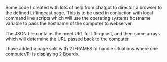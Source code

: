 Some code I created with lots of help from chatgpt to director a browser to the defined Liftingcast page.
This is to be used in conjuction with local command line scripts which will use the operating systems hostname variable to pass the hostname of the computer to webserver.

The JSON file contains the meet URL for liftingcast, and then some arrays which will determine the URL passed back to the computer.

I have added a page split with 2 IFRAMES to handle situations where one computer/Pi is displaying 2 Boards.

